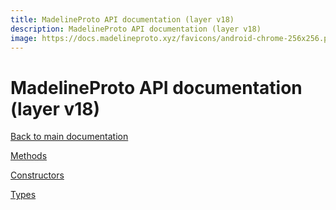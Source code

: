 ```yaml
---
title: MadelineProto API documentation (layer v18)
description: MadelineProto API documentation (layer v18)
image: https://docs.madelineproto.xyz/favicons/android-chrome-256x256.png
---
```

# MadelineProto API documentation (layer v18)  

[Back to main documentation](..)  


[Methods](methods/)

[Constructors](constructors/)

[Types](types/)